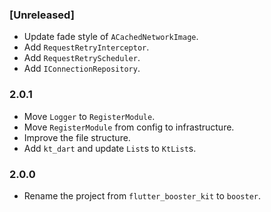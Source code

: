 ### [Unreleased]
- Update fade style of `ACachedNetworkImage`.
- Add `RequestRetryInterceptor`.
- Add `RequestRetryScheduler`.
- Add `IConnectionRepository`. 

### 2.0.1
- Move `Logger` to `RegisterModule`.
- Move `RegisterModule` from config to infrastructure.
- Improve the file structure.
- Add `kt_dart` and update `List`s to `KtList`s.

### 2.0.0
- Rename the project from `flutter_booster_kit` to `booster`.
